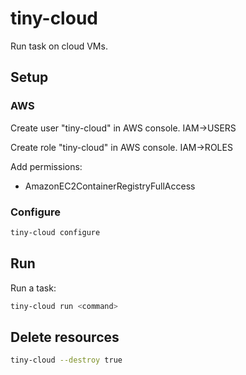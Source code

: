 
# tiny-cloud

Run task on cloud VMs.

## Setup

### AWS

Create user "tiny-cloud" in AWS console. IAM->USERS

Create role "tiny-cloud" in AWS console. IAM->ROLES

Add permissions:

- AmazonEC2ContainerRegistryFullAccess

### Configure

``` bash
tiny-cloud configure
```

## Run

Run a task:

``` bash
tiny-cloud run <command>
```

## Delete resources

``` bash
tiny-cloud --destroy true
```
